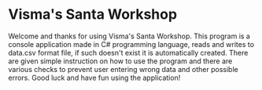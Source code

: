 # Visma's Santa Workshop
Welcome and thanks for using Visma's Santa Workshop. This program is a console application made in C# programming language, reads and writes to data.csv format file, if such doesn't exist it is automatically created. There are given simple instruction on how to use the program and there are various checks to prevent user entering wrong data and other possible errors. Good luck and have fun using the application!
